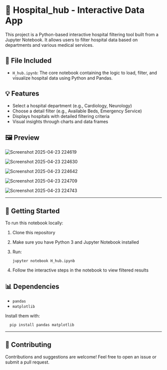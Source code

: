 # 🏥 Hospital_hub - Interactive Data App

This project is a Python-based interactive hospital filtering tool built from a Jupyter Notebook. It allows users to filter hospital data based on departments and various medical services.

## 📂 File Included

- `H_hub.ipynb`: The core notebook containing the logic to load, filter, and visualize hospital data using Python and Pandas.

## 💡 Features

- Select a hospital department (e.g., Cardiology, Neurology)
- Choose a detail filter (e.g., Available Beds, Emergency Service)
- Displays hospitals with detailed filtering criteria
- Visual insights through charts and data frames


## 🖼️ Preview
![Screenshot 2025-04-23 224619](https://github.com/user-attachments/assets/ac720779-47d0-4ac1-b49d-5bc15a142449)

![Screenshot 2025-04-23 224630](https://github.com/user-attachments/assets/22ef1fbb-bab6-43f2-a99d-98ec2cb2ef5f)

![Screenshot 2025-04-23 224642](https://github.com/user-attachments/assets/61e65485-ef2e-4b24-abe8-399baef2a9a9)

![Screenshot 2025-04-23 224709](https://github.com/user-attachments/assets/f15743ee-e1d5-4882-817b-93c922817c81)

![Screenshot 2025-04-23 224743](https://github.com/user-attachments/assets/af31d0c8-4de8-4131-845b-a74c7372581d)

---

## 🚀 Getting Started

To run this notebook locally:

1. Clone this repository
2. Make sure you have Python 3 and Jupyter Notebook installed
3. Run:
   
       jupyter notebook H_hub.ipynb
   
4. Follow the interactive steps in the notebook to view filtered results

## 📊 Dependencies

- `pandas`
- `matplotlib`

Install them with:


      pip install pandas matplotlib


---

## 🙌 Contributing

Contributions and suggestions are welcome! Feel free to open an issue or submit a pull request.



